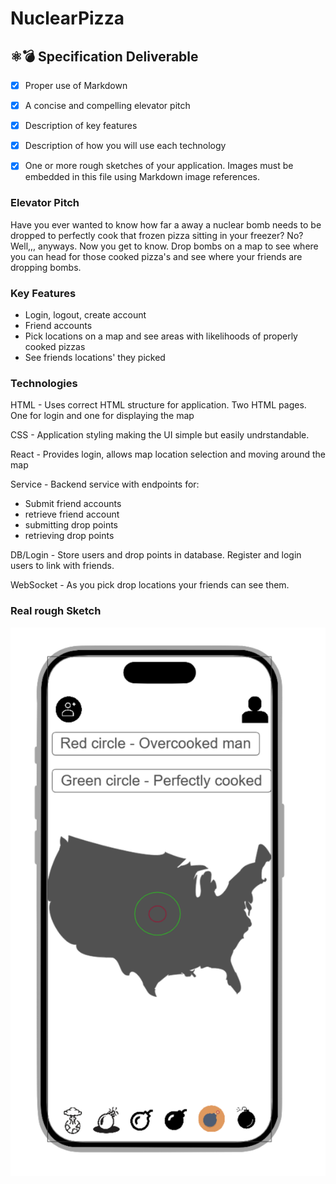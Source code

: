 # NuclearPizza

##  ⚛️💣 Specification Deliverable


- [x] Proper use of Markdown
- [x] A concise and compelling elevator pitch
- [x] Description of key features
- [x] Description of how you will use each technology
- [x] One or more rough sketches of your application. Images must be embedded in this file using Markdown image references.


### Elevator Pitch  

Have you ever wanted to know how far a away a nuclear bomb needs to be dropped to perfectly cook that frozen pizza sitting in your freezer? No? Well,,, anyways. Now you get to know. Drop bombs on a map to see where you can head for those cooked pizza's and see where your friends are dropping bombs.

### Key Features  

- Login, logout, create account
- Friend accounts
- Pick locations on a map and see areas with likelihoods of properly cooked pizzas
- See friends locations' they picked  

### Technologies  

HTML - Uses correct HTML structure for application. Two HTML pages. One for login and one for displaying the map  

CSS - Application styling making the UI simple but easily undrstandable.  

React - Provides login, allows map location selection and moving around the map  

Service - Backend service with endpoints for:
- Submit friend accounts
- retrieve friend account
- submitting drop points  
- retrieving drop points  

DB/Login - Store users and drop points in database. Register and login users to link with friends.  

WebSocket - As you pick drop locations your friends can see them.

### Real rough Sketch

![alt text](image.png)
